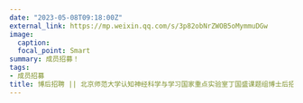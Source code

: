 ```yaml
---
date: "2023-05-08T09:18:00Z"
external_link: https://mp.weixin.qq.com/s/3p82obNrZWOB5oMymmuDGw
image:
  caption: 
  focal_point: Smart
summary: 成员招募！
tags:
- 成员招募
title: 博后招聘 || 北京师范大学认知神经科学与学习国家重点实验室丁国盛课题组博士后招聘启事
---
```

